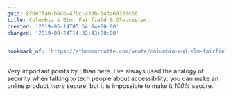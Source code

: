```yaml
---
guid: 8f007fa0-b84b-47bc-a3db-543a60336c66
title: Columbia & Elm; Fairfield & Gloucester.
created: '2019-05-14T05:54:04+00:00'
changed: '2019-09-24T14:32:43+00:00'


bookmark_of: 'https://ethanmarcotte.com/wrote/columbia-and-elm-fairfield-and-gloucester/'
---
```


Very important points by Ethan here. I've always used the analogy of security when talking to tech people about accessibility: you can make an online product _more_ secure, but it is impossible to make it _100%_ secure. 

